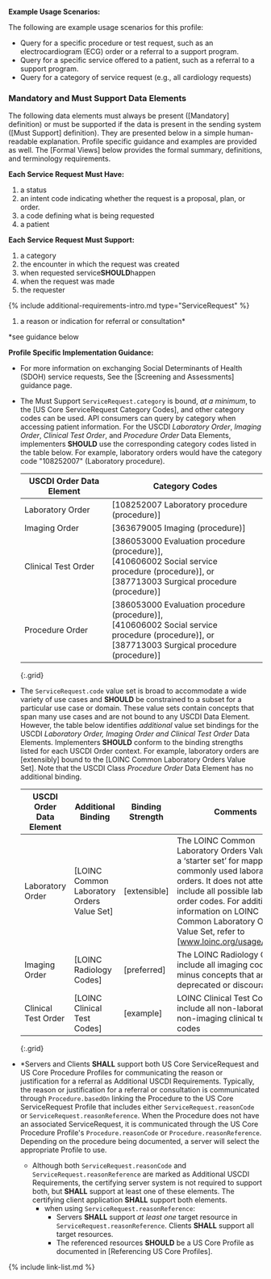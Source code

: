 
**Example Usage Scenarios:**

The following are example usage scenarios for this profile:

-   Query for a specific procedure or test request, such as an electrocardiogram (ECG) order or a referral to a support program.
-   Query for a specific service offered to a patient, such as a referral to a support program.
-   Query for a category of service request (e.g., all cardiology requests)


### Mandatory and Must Support Data Elements

The following data elements must always be present ([Mandatory] definition) or must be supported if the data is present in the sending system ([Must Support] definition). They are presented below in a simple human-readable explanation. Profile specific guidance and examples are provided as well. The [Formal Views] below provides the formal summary, definitions, and terminology requirements.

**Each Service Request Must Have:**

1. a status
1. an intent code indicating whether the request is a proposal, plan, or order.
3. a code defining what is being requested
4. a patient

**Each Service Request Must Support:**

1. a category
2. the encounter in which the request was created
3. when requested service**SHOULD**happen
4. when the request was made
5. the requester

{% include additional-requirements-intro.md type="ServiceRequest" %}

1. a reason or indication for referral or consultation*

\*see guidance below

**Profile Specific Implementation Guidance:**

- For more information on exchanging Social Determinants of Health (SDOH) service requests, See the [Screening and Assessments] guidance page.
- <span class="bg-success" markdown="1">The Must Support `ServiceRequest.category` is bound, *at a minimum*, to the [US Core ServiceRequest Category Codes], and other category codes can be used. API consumers can query by category when accessing patient information. For the USCDI *Laboratory Order*, *Imaging Order*, *Clinical Test Order*, and *Procedure Order* Data Elements, implementers **SHOULD** use the corresponding category codes listed in the table below. For example, laboratory orders would have the category code "108252007" (Laboratory procedure).</span><!-- new-content -->

  <div class="bg-success" markdown="1">

  |USCDI Order Data Element|Category Codes|
  |---|---|
  |Laboratory Order| [108252007 Laboratory procedure (procedure)]|
  |Imaging Order|[363679005 Imaging (procedure)]|
  |Clinical Test Order|[386053000 Evaluation procedure (procedure)],<br />[410606002 Social service procedure (procedure)], or<br />[387713003 Surgical procedure (procedure)]|
  |Procedure Order|[386053000 Evaluation procedure (procedure)],<br />[410606002 Social service procedure (procedure)], or<br />[387713003 Surgical procedure (procedure)]| 
  {:.grid}

  </div><!-- new-content -->

- The `ServiceRequest.code` value set is broad to accommodate a wide variety of use cases and **SHOULD** be constrained to a subset for a particular use case or domain. <span class="bg-success" markdown="1"> These value sets contain concepts that span many use cases and are not bound to any USCDI Data Element. However, the table below identifies *additional* value set bindings for the USCDI *Laboratory Order, Imaging Order and Clinical Test Order* Data Elements. Implementers **SHOULD** conform to the binding strengths listed for each USCDI Order context. For example, laboratory orders are [extensibly] bound to the [LOINC Common Laboratory Orders Value Set]. Note that the USCDI Class *Procedure Order* Data Element has no additional binding.</span><!-- new-content -->

  <div class="bg-success" markdown="1">

  |USCDI Order Data Element|Additional Binding|Binding Strength|Comments|
  |---|---|---|---|
  |Laboratory Order|[LOINC Common Laboratory Orders Value Set]|[extensible]|The LOINC Common Laboratory Orders Value Set is a ‘starter set’ for mapping commonly used laboratory orders. It does not attempt to include all possible laboratory order codes. For additional information on LOINC Common Laboratory Orders Value Set, refer to [www.loinc.org/usage/orders].|
  |Imaging Order|[LOINC Radiology Codes]|[preferred]|The LOINC Radiology Codes include all imaging codes minus concepts that are deprecated or discouraged.|
  |Clinical Test Order|[LOINC Clinical Test Codes]|[example]|LOINC Clinical Test Codes include all non-laboratory and non-imaging clinical test codes|
  {:.grid}

  </div><!-- new-content -->


- *Servers and Clients **SHALL** support both US Core ServiceRequest and US Core Procedure Profiles for communicating the reason or justification for a referral as Additional USCDI Requirements. Typically, the reason or justification for a referral or consultation is communicated through `Procedure.basedOn` linking the Procedure to the US Core ServiceRequest Profile that includes either `ServiceRequest.reasonCode` or `ServiceRequest.reasonReference`. When the Procedure does not have an associated ServiceRequest, it is communicated through the US Core Procedure Profile's `Procedure.reasonCode` or `Procedure.reasonReference`. Depending on the procedure being documented, a server will select the appropriate Profile to use.
   - Although both `ServiceRequest.reasonCode` and `ServiceRequest.reasonReference` are marked as Additional USCDI Requirements, the certifying server system is not required to support both, but **SHALL** support at least one of these elements. The certifying client application **SHALL** support both elements.
     - when using  `ServiceRequest.reasonReference`:
       - Servers **SHALL** support *at least one* target resource in `ServiceRequest.reasonReference`. Clients **SHALL** support all target resources.
       - The referenced resources **SHOULD** be a US Core Profile as documented in [Referencing US Core Profiles].



{% include link-list.md %}
